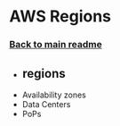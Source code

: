 # AWS Regions

### [Back to main readme](Readme.md)


- regions 
	-
- Availability zones
- Data Centers
- PoPs
	